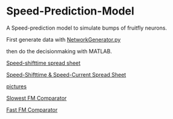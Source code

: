 # Speed-Prediction-Model
A Speed-prediction model to simulate bumps of fruitfly neurons.

First generate data with [NetworkGenerator.py](Speed-Prediction-Model/NetworkGenerator.py)

then do the decisionmaking with MATLAB.

[Speed-shifttime spread sheet](https://docs.google.com/spreadsheets/d/1nfc6smt9cKitOwlRuLUcf0JxMPiduq7qyEi38aiLdok/edit#gid=1591122225)

[Speed-Shifttime & Speed-Current Spread Sheet](https://docs.google.com/spreadsheets/d/1dTtyF2eTus6dECkbXdbcPwBQsFD_s7z9MScThzHxB6M/edit?usp=sharing)

[pictures](https://drive.google.com/drive/folders/1beBd_oAr4M-cPy_Qf72v-HIoiXi2XLN3?usp=sharing)

[Slowest FM Comparator](https://drive.google.com/file/d/1xl6Wibq4oQ6SDoP2sHG8zL2SE4Oa9nvg/view)

[Fast FM Comparator](https://drive.google.com/file/d/1GLgBr6w9b6024tHsDPrXrZzII31C7597/view)
